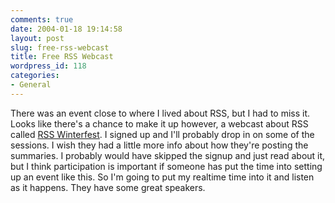 ```yaml
---
comments: true
date: 2004-01-18 19:14:58
layout: post
slug: free-rss-webcast
title: Free RSS Webcast
wordpress_id: 118
categories:
- General
---
```


There was an event close to where I lived about RSS, but I had to miss it. Looks like there's a chance to make it up however, a webcast about RSS called [RSS Winterfest](http://myst-technology.com/mysmartchannels/public/item/17539). I signed up and I'll probably drop in on some of the sessions. I wish they had a little more info about how they're posting the summaries. I probably would have skipped the signup and just read about it, but I think participation is important if someone has put the time into setting up an event like this. So I'm going to put my realtime time into it and listen as it happens. They have some great speakers.
